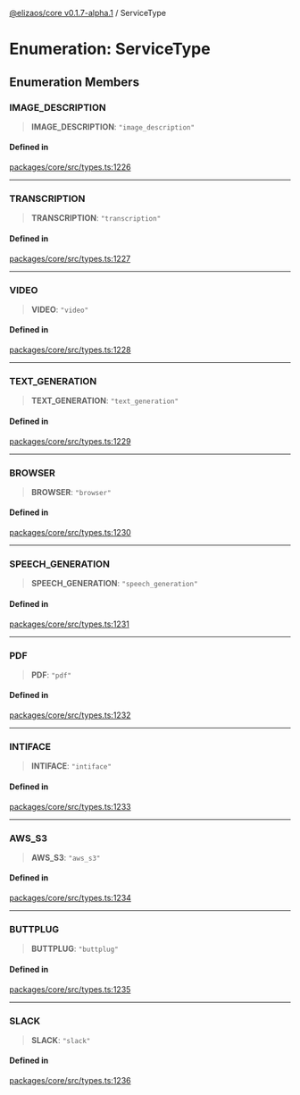 [@elizaos/core v0.1.7-alpha.1](../index.md) / ServiceType

# Enumeration: ServiceType

## Enumeration Members

### IMAGE\_DESCRIPTION

> **IMAGE\_DESCRIPTION**: `"image_description"`

#### Defined in

[packages/core/src/types.ts:1226](https://github.com/elizaOS/eliza/blob/main/packages/core/src/types.ts#L1226)

***

### TRANSCRIPTION

> **TRANSCRIPTION**: `"transcription"`

#### Defined in

[packages/core/src/types.ts:1227](https://github.com/elizaOS/eliza/blob/main/packages/core/src/types.ts#L1227)

***

### VIDEO

> **VIDEO**: `"video"`

#### Defined in

[packages/core/src/types.ts:1228](https://github.com/elizaOS/eliza/blob/main/packages/core/src/types.ts#L1228)

***

### TEXT\_GENERATION

> **TEXT\_GENERATION**: `"text_generation"`

#### Defined in

[packages/core/src/types.ts:1229](https://github.com/elizaOS/eliza/blob/main/packages/core/src/types.ts#L1229)

***

### BROWSER

> **BROWSER**: `"browser"`

#### Defined in

[packages/core/src/types.ts:1230](https://github.com/elizaOS/eliza/blob/main/packages/core/src/types.ts#L1230)

***

### SPEECH\_GENERATION

> **SPEECH\_GENERATION**: `"speech_generation"`

#### Defined in

[packages/core/src/types.ts:1231](https://github.com/elizaOS/eliza/blob/main/packages/core/src/types.ts#L1231)

***

### PDF

> **PDF**: `"pdf"`

#### Defined in

[packages/core/src/types.ts:1232](https://github.com/elizaOS/eliza/blob/main/packages/core/src/types.ts#L1232)

***

### INTIFACE

> **INTIFACE**: `"intiface"`

#### Defined in

[packages/core/src/types.ts:1233](https://github.com/elizaOS/eliza/blob/main/packages/core/src/types.ts#L1233)

***

### AWS\_S3

> **AWS\_S3**: `"aws_s3"`

#### Defined in

[packages/core/src/types.ts:1234](https://github.com/elizaOS/eliza/blob/main/packages/core/src/types.ts#L1234)

***

### BUTTPLUG

> **BUTTPLUG**: `"buttplug"`

#### Defined in

[packages/core/src/types.ts:1235](https://github.com/elizaOS/eliza/blob/main/packages/core/src/types.ts#L1235)

***

### SLACK

> **SLACK**: `"slack"`

#### Defined in

[packages/core/src/types.ts:1236](https://github.com/elizaOS/eliza/blob/main/packages/core/src/types.ts#L1236)
